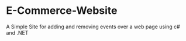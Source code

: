 # E-Commerce-Website
A Simple Site for adding and removing events over a web page using c# and .NET
